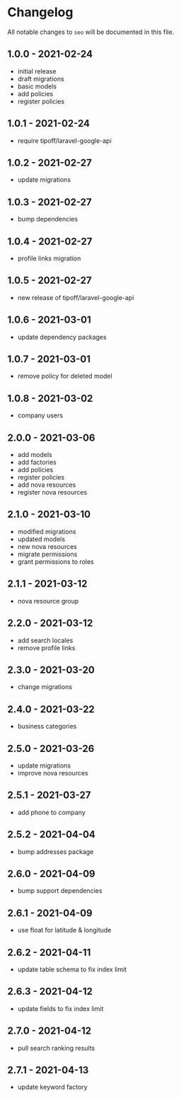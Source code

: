 # Changelog

All notable changes to `seo` will be documented in this file.

## 1.0.0 - 2021-02-24

- initial release
- draft migrations
- basic models
- add policies
- register policies

## 1.0.1 - 2021-02-24

- require tipoff/laravel-google-api

## 1.0.2 - 2021-02-27

- update migrations

## 1.0.3 - 2021-02-27

- bump dependencies

## 1.0.4 - 2021-02-27

- profile links migration

## 1.0.5 - 2021-02-27

- new release of tipoff/laravel-google-api

## 1.0.6 - 2021-03-01

- update dependency packages

## 1.0.7 - 2021-03-01

- remove policy for deleted model

## 1.0.8 - 2021-03-02

- company users

## 2.0.0 - 2021-03-06

- add models
- add factories
- add policies
- register policies
- add nova resources
- register nova resources

## 2.1.0 - 2021-03-10

- modified migrations
- updated models
- new nova resources
- migrate permissions
- grant permissions to roles

## 2.1.1 - 2021-03-12

- nova resource group

## 2.2.0 - 2021-03-12

- add search locales
- remove profile links

## 2.3.0 - 2021-03-20

- change migrations

## 2.4.0 - 2021-03-22

- business categories

## 2.5.0 - 2021-03-26

- update migrations
- improve nova resources

## 2.5.1 - 2021-03-27

- add phone to company

## 2.5.2 - 2021-04-04

- bump addresses package

## 2.6.0 - 2021-04-09

- bump support dependencies

## 2.6.1 - 2021-04-09

- use float for latitude & longitude

## 2.6.2 - 2021-04-11

- update table schema to fix index limit

## 2.6.3 - 2021-04-12

- update fields to fix index limit

## 2.7.0 - 2021-04-12

- pull search ranking results

## 2.7.1 - 2021-04-13

- update keyword factory

